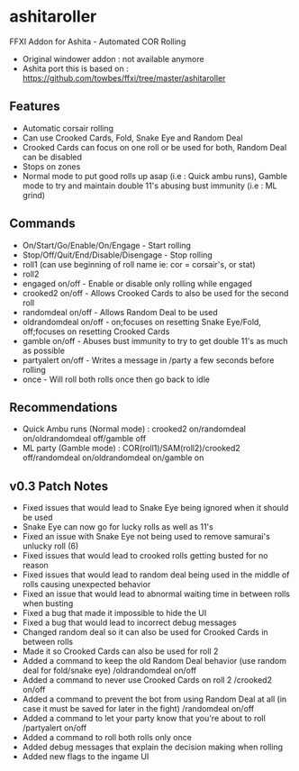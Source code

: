 # ashitaroller
FFXI Addon for Ashita - Automated COR Rolling

- Original windower addon : not available anymore
- Ashita port this is based on : https://github.com/towbes/ffxi/tree/master/ashitaroller

## Features
- Automatic corsair rolling
- Can use Crooked Cards, Fold, Snake Eye and Random Deal
- Crooked Cards can focus on one roll or be used for both, Random Deal can be disabled
- Stops on zones
- Normal mode to put good rolls up asap (i.e : Quick ambu runs), Gamble mode to try and maintain double 11's abusing bust immunity (i.e : ML grind)

## Commands
- On/Start/Go/Enable/On/Engage - Start rolling  
- Stop/Off/Quit/End/Disable/Disengage - Stop rolling  
- roll1 <roll> (can use beginning of roll name ie: cor = corsair's, or stat)
- roll2 <roll>
- engaged on/off - Enable or disable only rolling while engaged
- crooked2 on/off - Allows Crooked Cards to also be used for the second roll
- randomdeal on/off - Allows Random Deal to be used
- oldrandomdeal on/off - on;focuses on resetting Snake Eye/Fold, off;focuses on resetting Crooked Cards
- gamble on/off - Abuses bust immunity to try to get double 11's as much as possible
- partyalert on/off - Writes a message in /party a few seconds before rolling
- once - Will roll both rolls once then go back to idle

## Recommendations
- Quick Ambu runs (Normal mode) : crooked2 on/randomdeal on/oldrandomdeal off/gamble off
- ML party (Gamble mode) : COR(roll1)/SAM(roll2)/crooked2 off/randomdeal on/oldrandomdeal on/gamble on

## v0.3 Patch Notes

- Fixed issues that would lead to Snake Eye being ignored when it should be used
- Snake Eye can now go for lucky rolls as well as 11's
- Fixed an issue with Snake Eye not being used to remove samurai's unlucky roll (6)
- Fixed issues that would lead to crooked rolls getting busted for no reason
- Fixed issues that would lead to random deal being used in the middle of rolls causing unexpected behavior
- Fixed an issue that would lead to abnormal waiting time in between rolls when busting
- Fixed a bug that made it impossible to hide the UI
- Fixed a bug that would lead to incorrect debug messages
- Changed random deal so it can also be used for Crooked Cards in between rolls
- Made it so Crooked Cards can also be used for roll 2
- Added a command to keep the old Random Deal behavior (use random deal for fold/snake eye) /oldrandomdeal on/off
- Added a command to never use Crooked Cards on roll 2 /crooked2 on/off
- Added a command to prevent the bot from using Random Deal at all (in case it must be saved for later in the fight) /randomdeal on/off
- Added a command to let your party know that you're about to roll /partyalert on/off
- Added a command to roll both rolls only once
- Added debug messages that explain the decision making when rolling
- Added new flags to the ingame UI
